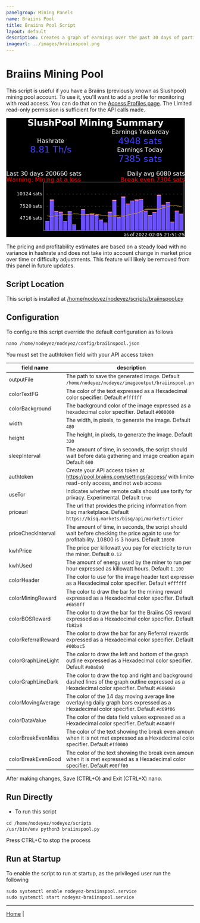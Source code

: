 ```yaml
---
panelgroup: Mining Panels
name: Braiins Pool
title: Braiins Pool Script
layout: default
description: Creates a graph of earnings over the past 30 days of participation in Braiins pool
imageurl: ../images/braiinspool.png
---
```


# Braiins Mining Pool

This script is useful if you have a Braiins (previously known as Slushpool)
mining pool account. To use it, you'll want to add a profile for monitoring
with read access. You can do that on the [Access Profiles page](https://pool.braiins.com/settings/access/). 
The Limited read-only permission is sufficient for the API calls made.

![sample image of braiins pool](../images/braiinspool.png)

The pricing and profitability estimates are based on a steady load with no
variance in hashrate and does not take into account change in market price
over time or difficulty adjustments.  This feature will likely be removed
from this panel in future updates.

## Script Location

This script is installed at
[/home/nodeyez/nodeyez/scripts/braiinspool.py](../scripts/braiinspool.py)

## Configuration

To configure this script override the default configuration as follows

```shell
nano /home/nodeyez/nodeyez/config/braiinspool.json
```

You must set the authtoken field with your API access token

| field name | description |
| --- | --- |
| outputFile | The path to save the generated image. Default `/home/nodeyez/nodeyez/imageoutput/braiinspool.png` |
| colorTextFG | The color of the text expressed as a Hexadecimal color specifier. Default `#ffffff` |
| colorBackground | The background color of the image expressed as a hexadecimal color specifier. Default `#000000` |
| width | The width, in pixels, to generate the image. Default `480` |
| height | The height, in pixels, to generate the image. Default `320` |
| sleepInterval | The amount of time, in seconds, the script should wait before data gathering and image creation again. Default `600` |
| authtoken | Create your API access  token at https://pool.braiins.com/settings/access/ with limited read-only access, and not web access |
| useTor | Indicates whether remote calls should use torify for privacy. Experimental. Default `true` |
| priceurl | The url that provides the pricing information from bisq marketplace. Default `https://bisq.markets/bisq/api/markets/ticker` |
| priceCheckInterval | The amount of time, in seconds, the script should wait before checking the price again to use for profitability. 10800 is 3 hours. Default `10800` |
| kwhPrice | The price per killowatt you pay for electricity to run the miner. Default `0.12` |
| kwhUsed | The amount of energy used by the miner to run per hour expressed as killowatt hours. Default `1.100` |
| colorHeader | The color to use for the image header text expressed as a Hexadecimal color specifier. Default `#ffffff` |
| colorMiningReward | The color to draw the bar for the mining reward expressed as a Hexadecimal color specifier. Default `#6b50ff` |
| colorBOSReward | The color to draw the bar for the Braiins OS reward expressed as a Hexadecimal color specifier. Default `fb82a8` |
| colorReferralReward | The color to draw the bar for any Referral rewards expressed as a Hexadecimal color specifier. Default `#00bac5` |
| colorGraphLineLight | The color to draw the left and bottom of the graph outline expressed as a Hexadecimal color specifier. Default `#a0a0a0` |
| colorGraphLineDark | The color to draw the top and right and background dashed lines of the graph outline expressed as a Hexadecimal color specifier. Default `#606060` |
| colorMovingAverage | The color of the 14 day moving average line overlaying daily graph bars expressed as a Hexadecimal color specifier. Default `#d69f06` |
| colorDataValue | The color of the data field values expressed as a Hexadecimal color specifier. Default `#4040ff` |
| colorBreakEvenMiss | The color of the text showing the break even amount when it is not met expressed as a Hexadecimal color specifier. Default `#ff0000` |
| colorBreakEvenGood | The color of the text showing the break even amount when it is met expressed as a Hexadecimal color specifier. Default `#00ff00` |

After making changes, Save (CTRL+O) and Exit (CTRL+X) nano.

## Run Directly

* To run this script

```shell
cd /home/nodeyez/nodeyez/scripts
/usr/bin/env python3 braiinspool.py
```

Press CTRL+C to stop the process

## Run at Startup

To enable the script to run at startup, as the privileged user run the following

```shell
sudo systemctl enable nodeyez-braiinspool.service
sudo systemctl start nodeyez-braiinspool.service
```

---

[Home](../) | 

